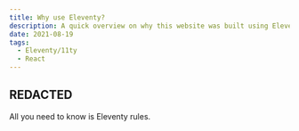 ```yaml
---
title: Why use Eleventy?
description: A quick overview on why this website was built using Eleventy.
date: 2021-08-19
tags:
  - Eleventy/11ty
  - React
---
```


## REDACTED

All you need to know is Eleventy rules.
